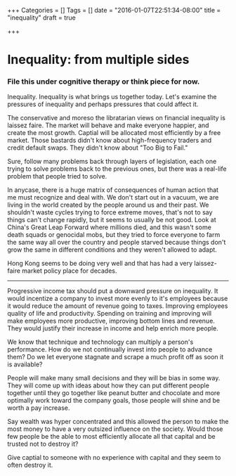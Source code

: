 +++
Categories = []
Tags = []
date = "2016-01-07T22:51:34-08:00"
title = "inequality"
draft = true

+++

# Inequality: from multiple sides

### File this under cognitive therapy or think piece for now.

Inequality. Inequality is what brings us together today. Let's examine the 
pressures of inequality and perhaps pressures that could affect it. 

The conservative and moreso the libratarian views on financial inequality is
laissez faire. The market will behave and make everyone happier, and create
the most growth. Captial will be allocated most efficiently by a free market.
Those bastards didn't know about high-frequency traders and 
credit default swaps. They didn't know about "Too Big to Fail."

Sure, follow many problems back through layers of legislation, each one
trying to solve problems back to the previous ones, but there was a 
real-life problem that people tried to solve.

In anycase, there is a huge matrix of consequences of human action that
me must recognize and deal with. We don't start out in a vacuum, we are
living in the world created by the people around us and their past. We
shouldn't waste cycles trying to force extreme moves, that's not to say
things can't change rapidly, but it seems to usually be not good. 
Look at China's Great Leap Forward where millions died, and this wasn't
some death squads or genocidal mobs, but they tried to 
force everyone to farm the same way all over the country and people starved
because things don't grow the same in different conditions and they 
weren't allowed to adapt.

Hong Kong seems to be doing very well and that has had a very laissez-faire
market policy place for decades.


---

Progressive income tax should put a downward pressure on inequality. It
would incentize a company to invest more evenly to it's employees because
it would reduce the amount of revenue going to taxes. Improving employees
quality of life and productivity. Spending on training and improving will
make employees more productive, improving bottom lines and revenue.
They would justify their increase in income and help enrich more people.

We know that technique and technology can multiply a person's performance.
How do we not continually invest into people to advance them? Do we let
everyone stagnate and scrape a much profit off as soon it is available?

People will make many small decisions and they will be bias in some way.
They will come up with ideas about how they can put different people
together until they go together like peanut butter and chocolate and 
more optimally work toward the company goals, those people will shine
and be worth a pay increase.

Say wealth was hyper concentrated and this allowed the person to make the
most money to have a very outsized influence on the society.
Would those few people be the able to most efficiently allocate
all that capital and be trusted not to destroy it?

Give captial to someone with no experience with capital and they seem to often
destroy it.


